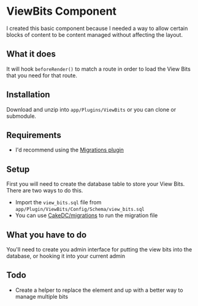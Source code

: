 # ViewBits Component
I created this basic component because I needed a way to allow certain blocks of content to be content managed without affecting the layout.

## What it does
It will hook `beforeRender()` to match a route in order to load the View Bits that you need for that route.

## Installation
Download and unzip into `app/Plugins/ViewBits` or you can clone or submodule.

## Requirements
* I'd recommend using the [Migrations plugin](https://github.com/cakedc/migrations)

## Setup
First you will need to create the database table to store your View Bits. There are two ways to do this.  
* Import the `view_bits.sql` file from `app/Plugin/ViewBits/Config/Schema/view_bits.sql`
* You can use [CakeDC/migrations](https://github.com/cakedc/migrations) to run the migration file

## What you have to do
You'll need to create you admin interface for putting the view bits into the database, or hooking it into your current admin

## Todo
* Create a helper to replace the element and up with a better way to manage multiple bits

